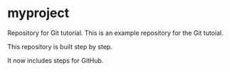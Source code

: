 # myproject
Repository for Git tutorial.
This is an example repository for the Git tutoial.

This repository is built step by step.

It now includes steps for GitHub.
